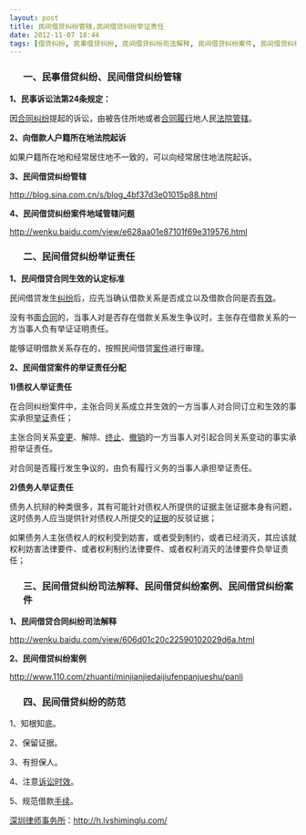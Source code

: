 ```yaml
---
layout: post
title: 民间借贷纠纷管辖,民间借贷纠纷举证责任
date: 2012-11-07 18:44
tags: [借贷纠纷, 民事借贷纠纷, 民间借贷纠纷司法解释, 民间借贷纠纷案件, 民间借贷纠纷案例, 深圳经济纠纷律师]
---
```

<ol>
<h3>一、民事借贷纠纷、民间借贷纠纷管辖</h3>
</ol>
<strong>1、民事诉讼法第24条规定：</strong>

因<a href="http://h.lvshiminglu.com/law/category/contract">合同纠纷</a>提起的诉讼，由被告住所地或者<a href="http://h.lvshiminglu.com/law/723.html">合同履行</a>地人民<a href="http://h.lvshiminglu.com/law/635.html">法院管辖</a>。

<strong>2、向借款人户籍所在地法院起诉</strong>

如果户籍所在地和经常居住地不一致的，可以向经常居住地法院起诉。

<strong>3、民间借贷纠纷管辖</strong>

http://blog.sina.com.cn/s/blog_4bf37d3e01015p88.html

<strong>4、民间借贷纠纷案件地域管辖问题</strong>

http://wenku.baidu.com/view/e628aa01e87101f69e319576.html
<ol>
<h3>二、民间借贷纠纷举证责任</h3>
</ol>
<strong>1、民间借贷合同生效的认定标准</strong>

民间借贷发生<a href="http://h.lvshiminglu.com/law/500.html">纠纷</a>后，应先当确认借款关系是否成立以及借款合同是否<a href="http://h.lvshiminglu.com/law/344.html">有效</a>。

没有书面<a href="http://h.lvshiminglu.com/law/5.html">合同</a>的，当事人对是否存在借款关系发生争议时，主张存在借款关系的一方当事人负有举证证明责任。

能够证明借款关系存在的，按照民间借贷<a href="http://h.lvshiminglu.com/law/742.html">案件</a>进行审理。

<strong>2、民间借贷案件的举证责任分配</strong>

<strong>1)债权人举证责任</strong>

在合同纠纷案件中，主张合同关系成立并生效的一方当事人对合同订立和生效的事实承担<a href="http://h.lvshiminglu.com/law/124.html">举证</a>责任；

主张合同关系<a href="http://h.lvshiminglu.com/law/707.html">变更</a>、解除、<a href="http://h.lvshiminglu.com/law/715.html">终止</a>、<a href="http://h.lvshiminglu.com/law/688.html">撤销</a>的一方当事人对引起合同关系变动的事实承担举证责任。

对合同是否履行发生争议的，由负有履行义务的当事人承担举证责任。

<strong>2)债务人举证责任</strong>

债务人抗辩的种类很多，其有可能针对债权人所提供的证据主张证据本身有问题，这时债务人应当提供针对债权人所提交的<a href="http://h.lvshiminglu.com/law/216.html">证据</a>的反驳证据；

如果债务人主张债权人的权利受到妨害，或者受到制约，或者已经消灭，其应该就权利妨害法律要件、或者权利制约法律要件、或者权利消灭的法律要件负举证责任；
<ol>
<h3>三、民间借贷纠纷司法解释、民间借贷纠纷案例、民间借贷纠纷案件</h3>
</ol>
<strong>1、民间借贷合同纠纷司法解释</strong>

http://wenku.baidu.com/view/606d01c20c22590102029d6a.html

<strong>2、民间借贷纠纷案例</strong>

http://www.110.com/zhuanti/minjianjiedaijiufenpanjueshu/panli
<ol>
<h3>四、民间借贷纠纷的防范</h3>
</ol>
1、知根知底。

2、保留证据。

3、有担保人。

4、注意<a href="http://h.lvshiminglu.com/law/92.html">诉讼时效</a>。

5、规范借款<a href="http://h.lvshiminglu.com/law/662.html">手续</a>。

<a href="http://h.lvshiminglu.com/">深圳律师事务所</a>：<a href="http://h.lvshiminglu.com/">http://h.lvshiminglu.com/</a>

